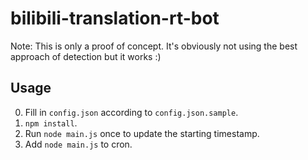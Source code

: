 # bilibili-translation-rt-bot

Note: This is only a proof of concept. It's obviously not using the best approach of detection but it works :)

## Usage

0. Fill in `config.json` according to `config.json.sample`.
1. `npm install`.
2. Run `node main.js` once to update the starting timestamp.
3. Add `node main.js` to cron.